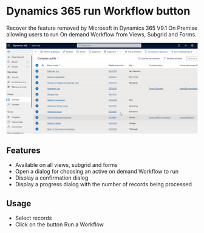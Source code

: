 # Dynamics 365 run Workflow button

Recover the feature removed by Microsoft in Dynamics 365 V9.1 On Premise allowing users to run On demand Workflow from Views, Subgrid and Forms.

[ ![](screenshot/demo_run_wf_button.gif) ](screenshot/demo_run_wf_button.gif)

## Features 

- Available on all views, subgrid and forms
- Open a dialog for choosing an active on demand Workflow to run
- Display a confirmation dialog
- Display a progress dialog with the number of records being processed


## Usage

- Select records
- Click on the button Run a Workflow
